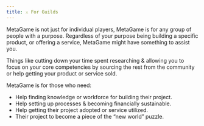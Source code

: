 ```yaml
---
title: ⚔️ For Guilds
---
```


MetaGame is not just for individual players, MetaGame is for any group of people with a purpose. Regardless of your purpose being building a specific product, or offering a service, MetaGame might have something to assist you.

  

Things like cutting down your time spent researching & allowing you to focus on your core competencies by sourcing the rest from the community or help getting your product or service sold.

  

MetaGame is for those who need:

-   Help finding knowledge or workforce for building their project.
-   Help setting up processes & becoming financially sustainable.
-   Help getting their project adopted or service utilized.
-   Their project to become a piece of the “new world” puzzle.
